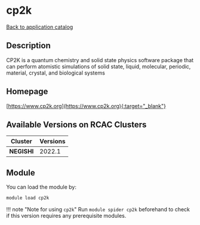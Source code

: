 # cp2k

[Back to application catalog](../app_catalog.md)

## Description

CP2K is a quantum chemistry and solid state physics software package that can perform atomistic simulations of solid state, liquid, molecular, periodic, material, crystal, and biological systems

## Homepage

[https://www.cp2k.org](https://www.cp2k.org){:target="_blank"}

## Available Versions on RCAC Clusters

|Cluster|Versions|
|---|---|
**NEGISHI**|2022.1

## Module

You can load the module by:

```bash
module load cp2k
```

!!! note "Note for using `cp2k`"
    Run `module spider cp2k` beforehand to check if this version requires any prerequisite modules.
